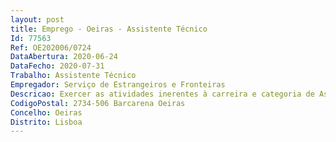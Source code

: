 ```yaml
--- 
layout: post
title: Emprego - Oeiras - Assistente Técnico
Id: 77563
Ref: OE202006/0724
DataAbertura: 2020-06-24
DataFecho: 2020-07-31
Trabalho: Assistente Técnico
Empregador: Serviço de Estrangeiros e Fronteiras
Descricao: Exercer as atividades inerentes à carreira e categoria de Assistente Técnico, correspondente ao grau de complexidade 2, no âmbito das atribuições do Gabinete de Recursos Humanos, do SEF, compreendendo, entre outras, as seguintes atividades   Registo de férias, faltas e licenças dos trabalhadores,   Inserção no SRH,   Elaboração de informações, notas biográficas,  Arquivo,   Apoio ao SIADAP,   Processos de aposentação e ADSE,   Todos os procedimentos de apoio genérico.
CodigoPostal: 2734-506 Barcarena Oeiras
Concelho: Oeiras
Distrito: Lisboa
--- 
```

